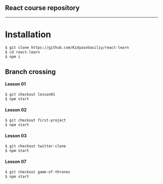 ## React course repository
___

# Installation
```sh
$ git clone https://github.com/KidyasoVasiliy/react-learn
$ cd react-learn
$ npm i
```

## Branch crossing

#### Lesson 01
```sh
$ git checkout lesson01
$ npm start
```
#### Lesson 02
```sh
$ git checkout first-project
$ npm start
```
#### Lesson 03
```sh
$ git checkout twitter-clone
$ npm start
```
#### Lesson 07
```sh
$ git checkout game-of-thrones
$ npm start
```



